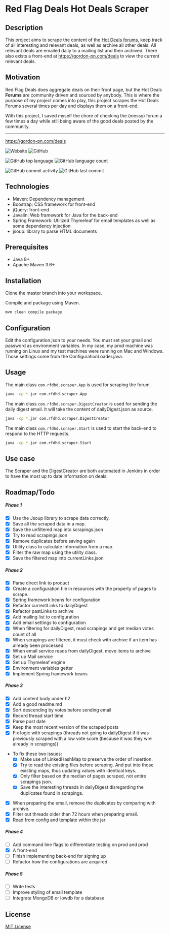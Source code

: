 # Red Flag Deals Hot Deals Scraper

## Description

This project aims to scrape the content of the [Hot Deals forums](http://forums.redflagdeals.com/hot-deals-f9/), keep track of all interesting and relevant deals, as well as archive all other deals. All relevant deals are emailed daily to a mailing list and then archived.
There also exists a front-end at <https://gordon-pn.com/deals> to view the current relevant deals.

## Motivation

Red Flag Deals does aggregate deals on their front page, but the Hot Deals **Forums** are community driven and sourced by anybody. This is where the purpose of my project comes into play, this project scrapes the Hot Deals Forums several times per day and displays them on a front-end.

With this project, I saved myself the chore of checking the (messy) forum a few times a day while still being aware of the good deals posted by the community.

---
<https://gordon-pn.com/deals>

![Website](https://img.shields.io/website?style=flat-square&url=http%3A%2F%2Fdeals.gordon-pn.com)
![GitHub](https://img.shields.io/github/license/gpnn/rfd-hd-scraper?style=flat-square)

![GitHub top language](https://img.shields.io/github/languages/top/gpnn/rfd-hd-scraper?style=flat-square)
![GitHub language count](https://img.shields.io/github/languages/count/gpnn/rfd-hd-scraper?style=flat-square)

![GitHub commit activity](https://img.shields.io/github/commit-activity/m/gpnn/rfd-hd-scraper?style=flat-square)
![GitHub last commit](https://img.shields.io/github/last-commit/gpnn/rfd-hd-scraper?style=flat-square)

## Technologies

* Maven: Dependency management
* Boostrap: CSS framework for front-end
* jQuery: front-end
* Javalin: Web framework for Java for the back-end
* Spring Framework: Utilized Thymeleaf for email templates as well as some dependency injection
* jsoup: library to parse HTML documents

## Prerequisites

* Java 8+
* Apache Maven 3.6+

## Installation

Clone the master branch into your workspace.

Compile and package using Maven.

```bash
mvn clean compile package
```

## Configuration

Edit the configuration.json to your needs.
You must set your gmail and password as environment variables.
In my case, my prod machine was running on Linux and my test machines were running on Mac and Windows.
Those settings come from the ConfigurationLoader.java.

## Usage

The main class `com.rfdhd.scraper.App` is used for scraping the forum.

```bash
java -cp *.jar com.rfdhd.scraper.App
```

The main class `com.rfdhd.scraper.DigestCreator` is used for sending the daily digest email. It will take the content of dailyDigest.json as source.

```bash
java -cp *.jar com.rfdhd.scraper.DigestCreator
```

The main class `com.rfdhd.scraper.Start` is used to start the back-end to respond to the HTTP requests.

```bash
java -cp *.jar com.rfdhd.scraper.Start
```

## Use case

The Scraper and the DigestCreator are both automated in Jenkins in order to have the most up to date information on deals.

## Roadmap/Todo

##### Phase 1

* [x]  Use the Jsoup library to scrape data correctly.
* [x]  Save all the scraped data in a map.
* [x]  Save the unfiltered map into scrapings.json
* [x]  Try to read scrapings.json
* [x]  Remove duplicates before saving again
* [x]  Utility class to calculate information from a map.
* [x]  Filter the raw map using the utility class.
* [x]  Save the filtered map into currentLinks.json

##### Phase 2

* [x]  Parse direct link to product
* [x]  Create a configuration file in resources with the property of pages to scrape.
* [x]  Spring framework beans for configuration
* [x]  Refactor currentLinks to dailyDigest
* [x]  Refactor pastLinks to archive
* [x]  Add mailing list to configuration
* [x]  Add email settings to configuration
* [x]  When filtering for dailyDigest, read scrapings and get median votes count of all
* [x]  When scrapings are filtered, it must check with archive if an item has already been processed
* [x]  When email service reads from dailyDigest, move items to archive
* [x]  Set up Mail service
* [x]  Set up Thymeleaf engine
* [x]  Environment variables getter
* [x]  Implement Spring framework beans

##### Phase 3

* [x]  Add content body under h2
* [x]  Add a good readme.md
* [x]  Sort descending by votes before sending email
* [x]  Record thread start time
* [x]  Parse post date
* [x]  Keep the most recent version of the scraped posts
* [x]  Fix logic with scrapings (threads not going to dailyDigest if it was previously scraped with a low vote score (because it was they wre already in scrapings))
  * To fix these two issues:
    * [x]  Make use of LinkedHashMap to preserve the order of insertion.
    * [x]  Try to read the existing files before scraping. And put into those existing maps, thus updating values with identical keys.
    * [x]  Only filter based on the median of pages scraped, not entire scrapings json.
    * [x]  Save the interesting threads in dailyDigest disregarding the duplicates found in scrapings.
* [x]  When preparing the email, remove the duplicates by comparing with archive.
* [x]  Filter out threads older than 72 hours when preparing email.
* [x]  Read from config and template within the jar

##### Phase 4

* [ ]  Add command line flags to differentiate testing on prod and prod
* [x]  A front-end
* [ ]  Finish implementing back-end for signing up
* [ ]  Refactor how the configurations are acquired.

##### Phase 5

* [ ]  Write tests
* [ ]  Improve styling of email template
* [ ]  Integrate MongoDB or lowdb for a database

## License

[MIT License](./LICENSE)
